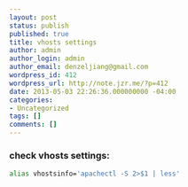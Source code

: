 ```yaml
---
layout: post
status: publish
published: true
title: vhosts settings
author: admin
author_login: admin
author_email: denzeljiang@gmail.com
wordpress_id: 412
wordpress_url: http://note.jzr.me/?p=412
date: 2013-05-03 22:26:36.000000000 -04:00
categories:
- Uncategorized
tags: []
comments: []
---
```


### check vhosts settings:

```bash
alias vhostsinfo='apachectl -S 2>$1 | less'
```
